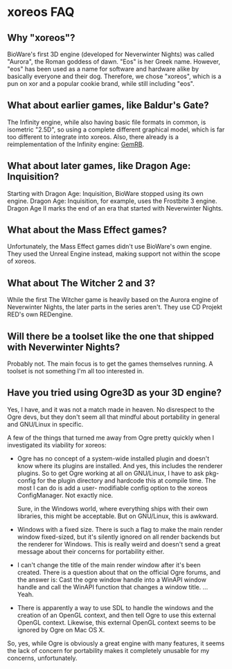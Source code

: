 xoreos FAQ
==========

Why "xoreos"?
-------------

BioWare's first 3D engine (developed for Neverwinter Nights) was called
"Aurora", the Roman goddess of dawn. "Eos" is her Greek name. However,
"eos" has been used as a name for software and hardware alike by basically
everyone and their dog. Therefore, we chose "xoreos", which is a pun on
xor and a popular cookie brand, while still including "eos".


What about earlier games, like Baldur's Gate?
--------------------------------------------

The Infinity engine, while also having basic file formats in common, is
isometric "2.5D", so using a complete different graphical model, which is far
too different to integrate into xoreos.
Also, there already is a reimplementation of the Infinity engine: [GemRB](http://gemrb.sourceforge.net/).


What about later games, like Dragon Age: Inquisition?
-----------------------------------------------------

Starting with Dragon Age: Inquisition, BioWare stopped using its own engine.
Dragon Age: Inquisition, for example, uses the Frostbite 3 engine.
Dragon Age II marks the end of an era that started with Neverwinter Nights.


What about the Mass Effect games?
---------------------------------

Unfortunately, the Mass Effect games didn't use BioWare's own engine.
They used the Unreal Engine instead, making support not within the
scope of xoreos.


What about The Witcher 2 and 3?
-------------------------------

While the first The Witcher game is heavily based on the Aurora engine of
Neverwinter Nights, the later parts in the series aren't. They use CD Projekt
RED's own REDengine.


Will there be a toolset like the one that shipped with Neverwinter Nights?
--------------------------------------------------------------------------

Probably not. The main focus is to get the games themselves running.
A toolset is not something I'm all too interested in.


Have you tried using Ogre3D as your 3D engine?
----------------------------------------------

Yes, I have, and it was not a match made in heaven.
No disrespect to the Ogre devs, but they don't seem all that mindful about
portability in general and GNU/Linux in specific.

A few of the things that turned me away from Ogre pretty quickly when I
investigated its viability for xoreos:

- Ogre has no concept of a system-wide installed plugin and doesn't know where
  its plugins are installed. And yes, this includes the renderer plugins. So to
  get Ogre working at all on GNU/Linux, I have to ask pkg-config for the plugin
  directory and hardcode this at compile time. The most I can do is add a user-
  modifiable config option to the xoreos ConfigManager. Not exactly nice.

  Sure, in the Windows world, where everything ships with their own libraries,
  this might be acceptable. But on GNU/Linux, this is awkward.

- Windows with a fixed size. There is such a flag to make the main render window
  fixed-sized, but it's silently ignored on all render backends but the renderer
  for Windows. This is really weird and doesn't send a great message about
  their concerns for portability either.

- I can't change the title of the main render window after it's been created.
  There is a question about that on the official Ogre forums, and the answer is:
  Cast the ogre window handle into a WinAPI window handle and call the WinAPI
  function that changes a window title. ... Yeah.

- There is apparently a way to use SDL to handle the windows and the creation
  of an OpenGL context, and then tell Ogre to use this external OpenGL context.
  Likewise, this external OpenGL context seems to be ignored by Ogre on Mac
  OS X.

So, yes, while Ogre is obviously a great engine with many features, it seems the
lack of concern for portability makes it completely unusable for my concerns,
unfortunately.

